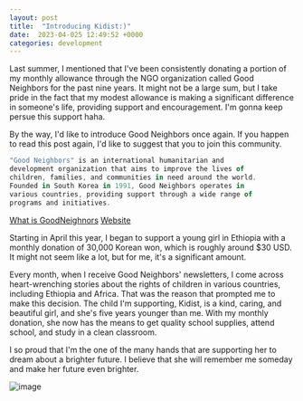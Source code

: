 ```yaml
---
layout: post
title:  "Introducing Kidist:)"
date:  2023-04-025 12:49:52 +0000
categories: development
---
```


Last summer, I mentioned that I've been consistently donating a portion of my monthly allowance through the NGO organization called Good Neighbors for the past nine years. It might not be a large sum, but I take pride in the fact that my modest allowance is making a significant difference in someone's life, providing support and encouragement. I'm gonna keep persue this support haha.

By the way, I'd like to introduce Good Neighbors once again. If you happen to read this post again, I'd like to suggest that you to join this community.

```javascript
"Good Neighbors" is an international humanitarian and
development organization that aims to improve the lives of
children, families, and communities in need around the world.
Founded in South Korea in 1991, Good Neighbors operates in
various countries, providing support through a wide range of
programs and initiatives.
```

[What is GoodNeighnors](https://youtu.be/ANdjorrN3-M)
[Website](https://www.goodneighbors.org/)

Starting in April this year, I began to support a young girl in Ethiopia with a monthly donation of 30,000 Korean won, which is roughly around $30 USD. It might not seem like a lot, but for me, it's a significant amount.

Every month, when I receive Good Neighbors' newsletters, I come across heart-wrenching stories about the rights of children in various countries, including Ethiopia and Africa. That was the reason that prompted me to make this decision. The child I'm supporting, Kidist, is a kind, caring, and beautiful girl, and she's five years younger than me. With my monthly donation, she now has the means to get quality school supplies, attend school, and study in a clean classroom.

I so proud that I'm the one of the many hands that are supporting her to dream about a brighter future. I believe that she will remember me someday and make her future even brighter.

![image](https://res.cloudinary.com/dtiwg4oto/image/upload/v1697346752/%EA%B7%B8%EB%A6%BC3_uhzvpr.png)
